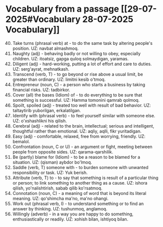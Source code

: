# Vocabulary from a passage [[29-07-2025#Vocabulary 28-07-2025 Vocabulary]]

40. Take turns (phrasal verb) at - to do the same task by altering people's position. UZ: navbat almashmoq.
41. Naughty (adj) - behaving badly or not willing to obey, especially children. UZ: itoatsiz, gapga quloq solmaydigan, yaramas.
42. Diligent (adj) - hard-working, putting a lot of effort and care to duties. UZ: serg'ayrat, mehnatkash.
43. Transcend (verb, T) - to go beyond or rise above a usual limit, be greater than ordinary. UZ: limitni kesib o'tmoq.
44. Entrepreneur (noun, C) - a person who starts a business by taking financial risks. UZ: tadbirkor.
45. Cover (all) the bases (Idiom) of - to do everything to be sure that something is successful. UZ: Hamma tomonini qamrab qolmoq.
46. Spoilt, spoiled (adj) - treated too well with result of bad behavior. UZ: taltaytirib yuborilgan, erkalatilgan.
47. Identify with (phrasal verb) - to feel yourself similar with someone else. UZ: o'xshashlikni his qilish.
48. Cerebral (adj) - related to the brain, intellectual; serious and intelligent, thoughtful rather than emotional. UZ: aqliy, aqlli, fikr yuritadigan.
49. Easy (adj) - comfortable, relaxed, free from worrying, friendly. UZ: bemalol.
50. Confrontation (noun, C or U) - an argument or fight, meeting between people from opposite sides. UZ: qarama-qarshilik.
51. Be (partly) blame for (Idiom) - to be a reason to be blamed for a situation. UZ: (qisman) aybdor bo'lmoq.
52. Saddle (verb, T) someone with - to burden someone with unwanted responsibility or task. UZ: Yuk berish.
53. Attribute (verb, T) to - to say that something is result of a particular thing or person; to link something to another thing as a cause. UZ: ishora qilish, yo'nalishtirish, sabab qilib ko'rsatmoq.
54. Connotation (noun, C) - a meaning of word that is beyond its literal meaning. UZ: qo'shimcha ma'no, ma'no ohangi.
55. Work out (phrasal verb, I) - to understand something or to find an answer by thinking. UZ: tushunmoq, anglamoq.
56. Willingly (adverb) - in a way you are happy to do something, enthusiastically or readily. UZ: xohish bilan, ishtiyoq bilan.